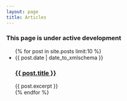 ```yaml
---
layout: page
title: Articles
---
```

<h3>This page is under active development </h3>
<ul class="post-list">
{% for post in site.posts limit:10 %}
  <li>
    <span class="post-date"><date>{{ post.date | date_to_xmlschema }}</date></span>
    <h3 class="post-title"><a href="{{ post.url }}">{{ post.title }}</a></h3>
    <div class="post-excerpt">{{ post.excerpt }}</div>
  </li>
  {% endfor %}
</ul>
